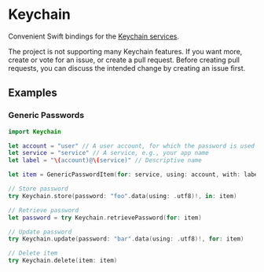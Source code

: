 # Keychain

Convenient Swift bindings for the [Keychain services](https://developer.apple.com/documentation/security/keychain_services).

The project is not supporting many Keychain features. If you want more, create or vote for an issue, or create a pull request. Before creating pull requests, you can discuss the intended change by creating an issue first.

## Examples

### Generic Passwords

```swift
import Keychain

let account = "user" // A user account, for which the password is used
let service = "service" // A service, e.g., your app name
let label = "\(account)@\(service)" // Descriptive name

let item = GenericPasswordItem(for: service, using: account, with: label)

// Store password
try Keychain.store(password: "foo".data(using: .utf8)!, in: item)

// Retrieve password
let password = try Keychain.retrievePassword(for: item)

// Update password
try Keychain.update(password: "bar".data(using: .utf8)!, for: item)

// Delete item
try Keychain.delete(item: item)
```